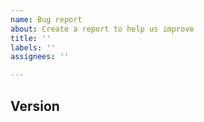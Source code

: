 ```yaml
---
name: Bug report
about: Create a report to help us improve
title: ''
labels: ''
assignees: ''

---
```


<!--
Thank you for reporting bugs. It will definitely improve our project.
Please write bug details here. If you have reproducible code, writing it together makes it easier to investigate.

```hcl
// Write code here
```

Also please share any additional context if you have, such as running in VS Code.
-->

## Version

<!--
It is a good practice to list the versions where the bug occurred.

Example:

TFLint v0.17.0
Terraform v0.12.28
-->
